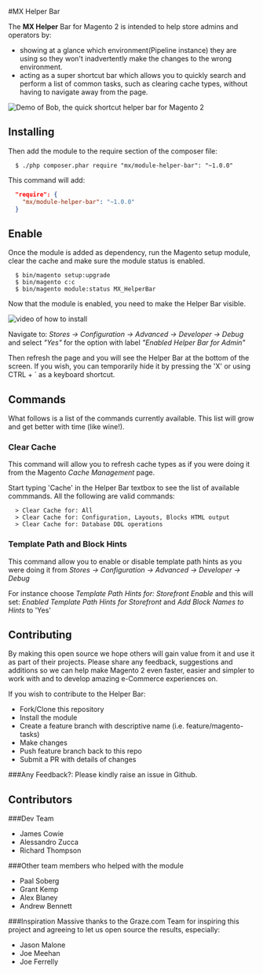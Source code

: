 #MX Helper Bar

The **MX Helper** Bar for Magento 2 is intended to help store admins and operators by:

 - showing at a glance which environment(Pipeline instance) they are using so they won't inadvertently make the changes to the wrong environment.  
 - acting as a super shortcut bar which allows you to quickly search and perform a list of common tasks, such as clearing cache types, without having to navigate away from the page.

![Demo of Bob, the quick shortcut helper bar for Magento 2](https://github.com/inviqa/MX_HelperBar/raw/master/use.gif)

## Installing
Then add the module to the require section of the composer file:

```shell
  $ ./php composer.phar require "mx/module-helper-bar": "~1.0.0"
```

This command will add:

```json
  "require": {
    "mx/module-helper-bar": "~1.0.0"
  }
```


## Enable

Once the module is added as dependency, run the Magento setup module, clear the cache and make sure the module status is enabled.

```
  $ bin/magento setup:upgrade
  $ bin/magento c:c
  $ bin/magento module:status MX_HelperBar
```

Now that the module is enabled, you need to make the Helper Bar visible.

![video of how to install ](https://github.com/inviqa/MX_HelperBar/raw/master/install.gif)

Navigate to: _Stores -> Configuration -> Advanced -> Developer -> Debug_
and select _"Yes"_ for the option with label _"Enabled Helper Bar for Admin"_

Then refresh the page and you will see the Helper Bar at the bottom of the screen. If you wish, you can temporarily hide it by pressing the 'X' or using CTRL + ` as a keyboard shortcut.

## Commands

What follows is a list of the commands currently available. This list will grow and get better with time (like wine!).

### Clear Cache

This command will allow you to refresh cache types as if you were doing it from the Magento _Cache Management_ page.

Start typing 'Cache' in the Helper Bar textbox to see the list of available commmands. All the following are valid commands:

```
  > Clear Cache for: All
  > Clear Cache for: Configuration, Layouts, Blocks HTML output
  > Clear Cache for: Database DDL operations
```

### Template Path and Block Hints

This command allow you to enable or disable template path hints as you were doing it from _Stores -> Configuration -> Advanced -> Developer -> Debug_

For instance choose _Template Path Hints for: Storefront Enable_ and this will set:
_Enabled Template Path Hints for Storefront_ and _Add Block Names to Hints_ to 'Yes'

## Contributing
By making this open source we hope others will gain value from it and use it as part of their projects.
Please share any feedback, suggestions and additions so we can help make Magento 2 even faster, easier and simpler to work with and to develop amazing e-Commerce experiences on.

If you wish to contribute to the Helper Bar:

* Fork/Clone this repository
* Install the module
* Create a feature branch with descriptive name (i.e. feature/magento-tasks)
* Make changes
* Push feature branch back to this repo
* Submit a PR with details of changes

###Any Feedback?:
Please kindly raise an issue in Github.

## Contributors

###Dev Team
* James Cowie
* Alessandro Zucca
* Richard Thompson

###Other team members who helped with the module
* Paal Soberg
* Grant Kemp
* Alex Blaney
* Andrew Bennett

###Inspiration
Massive thanks to the Graze.com Team for inspiring this project and agreeing to let us open source the results, especially: 
* Jason Malone 
* Joe Meehan
* Joe Ferrelly 

